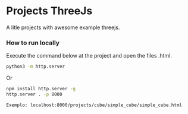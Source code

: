 # Projects ThreeJs
A litle projects with awesome example threejs.

### How to run locally
Execute the command below at the project and open the files .html.

```sh
python3 -m http.server
```

Or

```sh
npm install http.server -g
http.server . -p 8000

```

```sh
Exemplo: localhost:8000/projects/cube/simple_cube/simple_cube.html
```
